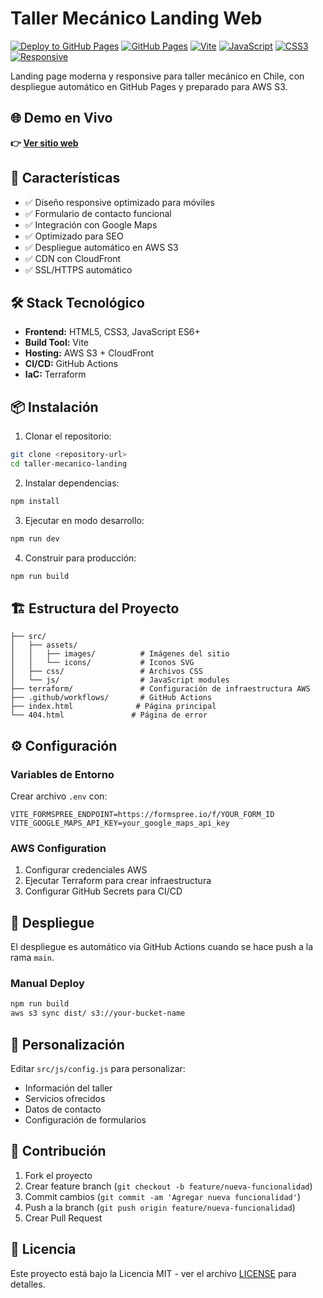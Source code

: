 # Taller Mecánico Landing Web

[![Deploy to GitHub Pages](https://github.com/juanpalacioscmd/taller-mecanico-landing/actions/workflows/deploy.yml/badge.svg)](https://github.com/juanpalacioscmd/taller-mecanico-landing/actions/workflows/deploy.yml)
[![GitHub Pages](https://img.shields.io/badge/GitHub%20Pages-Live-brightgreen)](https://juanpalacioscmd.github.io/taller-mecanico-landing/)
[![Vite](https://img.shields.io/badge/Vite-5.4.19-646CFF?logo=vite)](https://vitejs.dev/)
[![JavaScript](https://img.shields.io/badge/JavaScript-ES6+-F7DF1E?logo=javascript)](https://developer.mozilla.org/en-US/docs/Web/JavaScript)
[![CSS3](https://img.shields.io/badge/CSS3-Modern-1572B6?logo=css3)](https://developer.mozilla.org/en-US/docs/Web/CSS)
[![Responsive](https://img.shields.io/badge/Design-Responsive-blue)](https://developer.mozilla.org/en-US/docs/Learn/CSS/CSS_layout/Responsive_Design)

Landing page moderna y responsive para taller mecánico en Chile, con despliegue automático en GitHub Pages y preparado para AWS S3.

## 🌐 Demo en Vivo

**👉 [Ver sitio web](https://juanpalacioscmd.github.io/taller-mecanico-landing/)**

## 🚀 Características

- ✅ Diseño responsive optimizado para móviles
- ✅ Formulario de contacto funcional
- ✅ Integración con Google Maps
- ✅ Optimizado para SEO
- ✅ Despliegue automático en AWS S3
- ✅ CDN con CloudFront
- ✅ SSL/HTTPS automático

## 🛠️ Stack Tecnológico

- **Frontend:** HTML5, CSS3, JavaScript ES6+
- **Build Tool:** Vite
- **Hosting:** AWS S3 + CloudFront
- **CI/CD:** GitHub Actions
- **IaC:** Terraform

## 📦 Instalación

1. Clonar el repositorio:
```bash
git clone <repository-url>
cd taller-mecanico-landing
```

2. Instalar dependencias:
```bash
npm install
```

3. Ejecutar en modo desarrollo:
```bash
npm run dev
```

4. Construir para producción:
```bash
npm run build
```

## 🏗️ Estructura del Proyecto

```
├── src/
│   ├── assets/
│   │   ├── images/          # Imágenes del sitio
│   │   └── icons/           # Iconos SVG
│   ├── css/                 # Archivos CSS
│   └── js/                  # JavaScript modules
├── terraform/               # Configuración de infraestructura AWS
├── .github/workflows/       # GitHub Actions
├── index.html              # Página principal
└── 404.html               # Página de error
```

## ⚙️ Configuración

### Variables de Entorno

Crear archivo `.env` con:

```env
VITE_FORMSPREE_ENDPOINT=https://formspree.io/f/YOUR_FORM_ID
VITE_GOOGLE_MAPS_API_KEY=your_google_maps_api_key
```

### AWS Configuration

1. Configurar credenciales AWS
2. Ejecutar Terraform para crear infraestructura
3. Configurar GitHub Secrets para CI/CD

## 🚀 Despliegue

El despliegue es automático via GitHub Actions cuando se hace push a la rama `main`.

### Manual Deploy

```bash
npm run build
aws s3 sync dist/ s3://your-bucket-name
```

## 📝 Personalización

Editar `src/js/config.js` para personalizar:
- Información del taller
- Servicios ofrecidos
- Datos de contacto
- Configuración de formularios

## 🤝 Contribución

1. Fork el proyecto
2. Crear feature branch (`git checkout -b feature/nueva-funcionalidad`)
3. Commit cambios (`git commit -am 'Agregar nueva funcionalidad'`)
4. Push a la branch (`git push origin feature/nueva-funcionalidad`)
5. Crear Pull Request

## 📄 Licencia

Este proyecto está bajo la Licencia MIT - ver el archivo [LICENSE](LICENSE) para detalles.